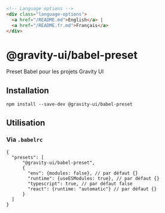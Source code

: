 ```html
<!-- Language options -->
<div class="language-options">
  <a href="/README.md">English</a> |
  <a href="/README.fr.md">Français</a>
</div>
```

# @gravity-ui/babel-preset

Preset Babel pour les projets Gravity UI

## Installation
```
npm install --save-dev @gravity-ui/babel-preset
```

## Utilisation

### Via `.babelrc`

```json5
{
  "presets": [
      "@gravity-ui/babel-preset",
      {
        "env": {modules: false}, // par défaut {}
        "runtime": {useESModules: true}, // par défaut {}
        "typescript": true, // par défaut false
        "react": {runtime: "automatic"} // par défaut {}
      }
  ]
}
```
